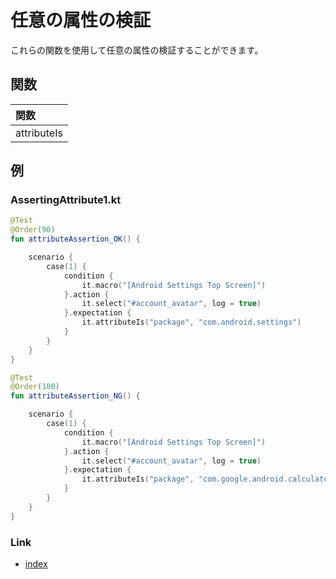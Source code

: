 # 任意の属性の検証

これらの関数を使用して任意の属性の検証することができます。

## 関数

| 関数          |
|:------------|
| attributeIs |

## 例

### AssertingAttribute1.kt

```kotlin
@Test
@Order(90)
fun attributeAssertion_OK() {

    scenario {
        case(1) {
            condition {
                it.macro("[Android Settings Top Screen]")
            }.action {
                it.select("#account_avatar", log = true)
            }.expectation {
                it.attributeIs("package", "com.android.settings")
            }
        }
    }
}

@Test
@Order(100)
fun attributeAssertion_NG() {

    scenario {
        case(1) {
            condition {
                it.macro("[Android Settings Top Screen]")
            }.action {
                it.select("#account_avatar", log = true)
            }.expectation {
                it.attributeIs("package", "com.google.android.calculator")
            }
        }
    }
}
```

### Link

- [index](../../../index_ja.md)

